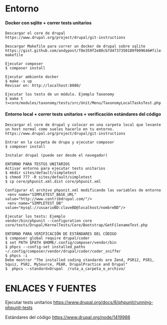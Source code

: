 Entorno
========
#### Docker con sqlite + correr tests unitarios
```
Descargar el core de drupal
https://www.drupal.org/project/drupal/git-instructions

Descargar Makefile para correr un docker de drupal sobre sqlite
https://gist.github.com/andypost/f8e359f2e80cb7d4737350189f009646#file-makefile

Ejecutar composer
$ composer install 

Ejecutar ambiente docker
$ make -s up
Revisar en: http://localhost:8080/

Ejecutar los tests de un módulo. Ejemplo Taxonomy
$ make t t=core/modules/taxonomy/tests/src/Unit/Menu/TaxonomyLocalTasksTest.php
```
#### Entorno local + correr tests unitarios + verificación estándares del código
```
Descargar el core de drupal y colocar en una carpeta local que levante un host normal como sueles hacerlo en tu entorno.
https://www.drupal.org/project/drupal/git-instructions

Entrar en la carpeta de drupa y ejecutar composer
$ composer install 

Instalar drupal (puede ser desde el navegador)

ENTORNO PARA TESTGS UNITARIOS
Activar entorno para ejecutar tests unitarios
$ mkdir sites/default/simpletest
$ chmod 777 -R sites/default/simpletest
$ cp core/phpunit.xml.dist core/phpunit.xml

Configurar el archivo phpunit.xml modificando las variables de entorno
 <env name="SIMPLETEST_BASE_URL" value="http://www.contribdrupal.com/"/>
 <env name="SIMPLETEST_DB" value="mysql://usuarioBD:claveBD@localhost/nombreBD"/>

Ejecutar los tests: Ejemplo
vendor/bin/phpunit --configuration core core/tests/Drupal/KernelTests/Core/Bootstrap/GetFilenameTest.php

ENTORNO PARA VERIFICACIÓN DE ESTÁNDARES DEL CÓDIGO
$ composer global require drupal/coder
$ set PATH $PATH $HOME/.config/composer/vendor/bin
$ phpcs --config-set installed_paths ~/.config/composer/vendor/drupal/coder/coder_sniffer
$ phpcs -i
Debe mostrar "The installed coding standards are Zend, PSR12, PSR1, Squiz, PSR2, MySource, PEAR, DrupalPractice and Drupal"
$  phpcs --standard=Drupal  /ruta_a_carpeta_o_archivo/
```
ENLACES Y FUENTES
=================
Ejecutar tests unitarios
https://www.drupal.org/docs/8/phpunit/running-phpunit-tests

Estándares del código
https://www.drupal.org/node/1419988
